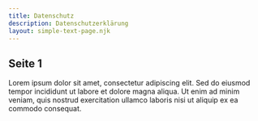 ```yaml
---
title: Datenschutz
description: Datenschutzerklärung
layout: simple-text-page.njk
---
```


## Seite 1

Lorem ipsum dolor sit amet, consectetur adipiscing elit. Sed do eiusmod tempor incididunt ut labore et dolore magna aliqua. Ut enim ad minim veniam, quis nostrud exercitation ullamco laboris nisi ut aliquip ex ea commodo consequat.
